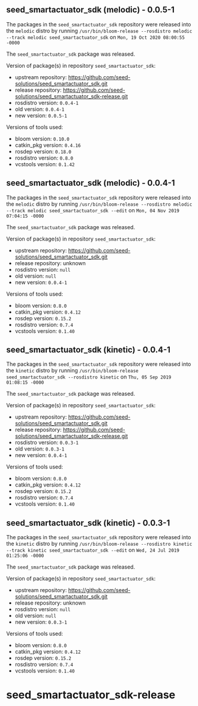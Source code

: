 ## seed_smartactuator_sdk (melodic) - 0.0.5-1

The packages in the `seed_smartactuator_sdk` repository were released into the `melodic` distro by running `/usr/bin/bloom-release --rosdistro melodic --track melodic seed_smartactuator_sdk` on `Mon, 19 Oct 2020 08:00:55 -0000`

The `seed_smartactuator_sdk` package was released.

Version of package(s) in repository `seed_smartactuator_sdk`:

- upstream repository: https://github.com/seed-solutions/seed_smartactuator_sdk.git
- release repository: https://github.com/seed-solutions/seed_smartactuator_sdk-release.git
- rosdistro version: `0.0.4-1`
- old version: `0.0.4-1`
- new version: `0.0.5-1`

Versions of tools used:

- bloom version: `0.10.0`
- catkin_pkg version: `0.4.16`
- rosdep version: `0.18.0`
- rosdistro version: `0.8.0`
- vcstools version: `0.1.42`


## seed_smartactuator_sdk (melodic) - 0.0.4-1

The packages in the `seed_smartactuator_sdk` repository were released into the `melodic` distro by running `/usr/bin/bloom-release --rosdistro melodic --track melodic seed_smartactuator_sdk --edit` on `Mon, 04 Nov 2019 07:04:15 -0000`

The `seed_smartactuator_sdk` package was released.

Version of package(s) in repository `seed_smartactuator_sdk`:

- upstream repository: https://github.com/seed-solutions/seed_smartactuator_sdk.git
- release repository: unknown
- rosdistro version: `null`
- old version: `null`
- new version: `0.0.4-1`

Versions of tools used:

- bloom version: `0.8.0`
- catkin_pkg version: `0.4.12`
- rosdep version: `0.15.2`
- rosdistro version: `0.7.4`
- vcstools version: `0.1.40`


## seed_smartactuator_sdk (kinetic) - 0.0.4-1

The packages in the `seed_smartactuator_sdk` repository were released into the `kinetic` distro by running `/usr/bin/bloom-release seed_smartactuator_sdk --rosdistro kinetic` on `Thu, 05 Sep 2019 01:08:15 -0000`

The `seed_smartactuator_sdk` package was released.

Version of package(s) in repository `seed_smartactuator_sdk`:

- upstream repository: https://github.com/seed-solutions/seed_smartactuator_sdk.git
- release repository: https://github.com/seed-solutions/seed_smartactuator_sdk-release.git
- rosdistro version: `0.0.3-1`
- old version: `0.0.3-1`
- new version: `0.0.4-1`

Versions of tools used:

- bloom version: `0.8.0`
- catkin_pkg version: `0.4.12`
- rosdep version: `0.15.2`
- rosdistro version: `0.7.4`
- vcstools version: `0.1.40`


## seed_smartactuator_sdk (kinetic) - 0.0.3-1

The packages in the `seed_smartactuator_sdk` repository were released into the `kinetic` distro by running `/usr/bin/bloom-release --rosdistro kinetic --track kinetic seed_smartactuator_sdk --edit` on `Wed, 24 Jul 2019 01:25:06 -0000`

The `seed_smartactuator_sdk` package was released.

Version of package(s) in repository `seed_smartactuator_sdk`:

- upstream repository: https://github.com/seed-solutions/seed_smartactuator_sdk.git
- release repository: unknown
- rosdistro version: `null`
- old version: `null`
- new version: `0.0.3-1`

Versions of tools used:

- bloom version: `0.8.0`
- catkin_pkg version: `0.4.12`
- rosdep version: `0.15.2`
- rosdistro version: `0.7.4`
- vcstools version: `0.1.40`


# seed_smartactuator_sdk-release
